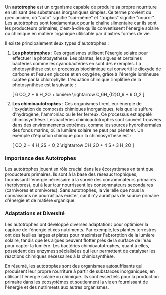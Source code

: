 Un **autotrophe** est un organisme capable de produire sa propre nourriture en utilisant des substances inorganiques simples. Ce terme provient du grec ancien, où "auto" signifie "soi-même" et "trophos" signifie "nourrir". Les autotrophes sont fondamentaux pour la chaîne alimentaire car ils sont les producteurs primaires, c'est-à-dire qu'ils convertissent l'énergie solaire ou chimique en matière organique utilisable par d'autres formes de vie.

Il existe principalement deux types d'autotrophes :

1. **Les phototrophes** : Ces organismes utilisent l'énergie solaire pour effectuer la photosynthèse. Les plantes, les algues et certaines bactéries comme les cyanobactéries en sont des exemples. La photosynthèse est un processus biochimique qui convertit le dioxyde de carbone et l'eau en glucose et en oxygène, grâce à l'énergie lumineuse captée par la chlorophylle. L'équation chimique simplifiée de la photosynthèse est la suivante :
   
   \[
   6 CO_2 + 6 H_2O + lumière \rightarrow C_6H_{12}O_6 + 6 O_2
   \]

2. **Les chimioautotrophes** : Ces organismes tirent leur énergie de l'oxydation de composés chimiques inorganiques, tels que le sulfure d'hydrogène, l'ammoniac ou le fer ferreux. Ce processus est appelé chimiosynthèse. Les bactéries chimioautotrophes sont souvent trouvées dans des environnements extrêmes, comme les sources hydrothermales des fonds marins, où la lumière solaire ne peut pas pénétrer. Un exemple d'équation chimique pour la chimiosynthèse est :
   
   \[
   CO_2 + 4 H_2S + O_2 \rightarrow CH_2O + 4 S + 3 H_2O
   \]

### Importance des Autotrophes

Les autotrophes jouent un rôle crucial dans les écosystèmes en tant que producteurs primaires. Ils sont à la base des réseaux trophiques, fournissant l'énergie nécessaire à la survie des consommateurs primaires (herbivores), qui à leur tour nourrissent les consommateurs secondaires (carnivores et omnivores). Sans autotrophes, la vie telle que nous la connaissons ne pourrait pas exister, car il n'y aurait pas de source primaire d'énergie et de matière organique.

### Adaptations et Diversité

Les autotrophes ont développé diverses adaptations pour optimiser la capture de l'énergie et des nutriments. Par exemple, les plantes terrestres ont des feuilles larges et plates pour maximiser l'absorption de la lumière solaire, tandis que les algues peuvent flotter près de la surface de l'eau pour capter la lumière. Les bactéries chimioautotrophes, quant à elles, possèdent des enzymes spécialisées qui leur permettent de catalyser les réactions chimiques nécessaires à la chimiosynthèse.

En résumé, les autotrophes sont des organismes autosuffisants qui produisent leur propre nourriture à partir de substances inorganiques, en utilisant l'énergie solaire ou chimique. Ils sont essentiels pour la production primaire dans les écosystèmes et soutiennent la vie en fournissant de l'énergie et des nutriments aux autres organismes.